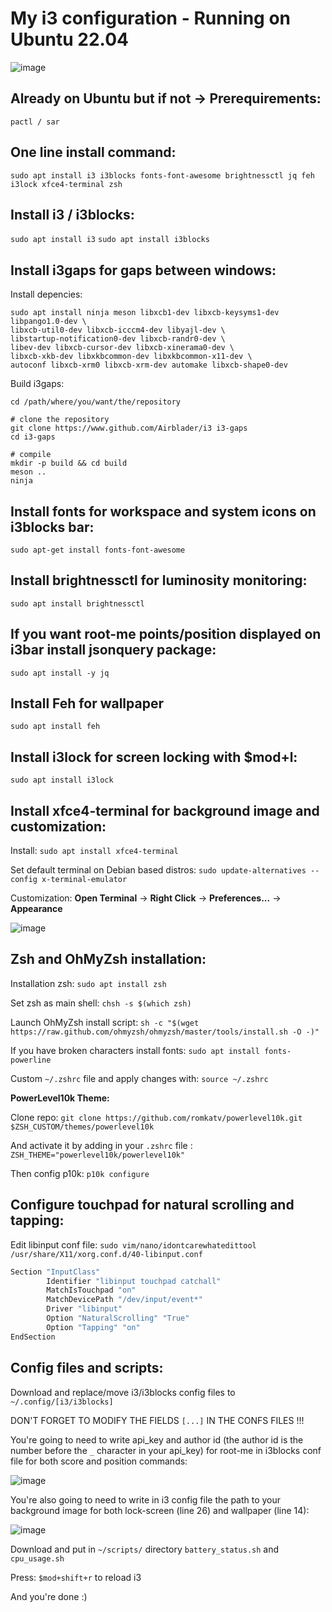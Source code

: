 # My i3 configuration - Running on Ubuntu 22.04

![image](https://github.com/s4tb0y/i3_conf/assets/85163610/1c1b544d-69a5-4f10-a405-ef8916715880)


## Already on Ubuntu but if not -> Prerequirements:
`pactl / sar`

## One line install command:
`sudo apt install i3 i3blocks fonts-font-awesome brightnessctl jq feh i3lock xfce4-terminal zsh`

## Install i3 / i3blocks:
`sudo apt install i3`
`sudo apt install i3blocks`

## Install i3gaps for gaps between windows:
Install depencies:

```
sudo apt install ninja meson libxcb1-dev libxcb-keysyms1-dev libpango1.0-dev \
libxcb-util0-dev libxcb-icccm4-dev libyajl-dev \
libstartup-notification0-dev libxcb-randr0-dev \
libev-dev libxcb-cursor-dev libxcb-xinerama0-dev \
libxcb-xkb-dev libxkbcommon-dev libxkbcommon-x11-dev \
autoconf libxcb-xrm0 libxcb-xrm-dev automake libxcb-shape0-dev
```

Build i3gaps:

```
cd /path/where/you/want/the/repository

# clone the repository
git clone https://www.github.com/Airblader/i3 i3-gaps
cd i3-gaps

# compile
mkdir -p build && cd build
meson ..
ninja
```

## Install fonts for workspace and system icons on i3blocks bar:
`sudo apt-get install fonts-font-awesome`

## Install brightnessctl for luminosity monitoring:
`sudo apt install brightnessctl`

## If you want root-me points/position displayed on i3bar install jsonquery package:
`sudo apt install -y jq`

## Install Feh for wallpaper
`sudo apt install feh`

## Install i3lock for screen locking with $mod+l:
`sudo apt install i3lock`

## Install xfce4-terminal for background image and customization:
Install: 
`sudo apt install xfce4-terminal`

Set default terminal on Debian based distros: `sudo update-alternatives --config x-terminal-emulator`

Customization: **Open Terminal** -> **Right Click** -> **Preferences...** -> **Appearance**

![image](https://github.com/s4tb0y/i3_conf/assets/85163610/aa2f07cb-f838-4c94-95d9-e520b4b7d69e)

## Zsh and OhMyZsh installation:
Installation zsh:
`sudo apt install zsh`

Set zsh as main shell:
`chsh -s $(which zsh)`

Launch OhMyZsh install script: `sh -c "$(wget https://raw.github.com/ohmyzsh/ohmyzsh/master/tools/install.sh -O -)"`

If you have broken characters install fonts: `sudo apt install fonts-powerline`

Custom `~/.zshrc` file and apply changes with: `source ~/.zshrc`

**PowerLevel10k Theme:**

Clone repo: `git clone https://github.com/romkatv/powerlevel10k.git $ZSH_CUSTOM/themes/powerlevel10k`

And activate it by adding in your `.zshrc` file : `ZSH_THEME="powerlevel10k/powerlevel10k"`

Then config p10k: `p10k configure`

## Configure touchpad for natural scrolling and tapping:
Edit libinput conf file:
`sudo vim/nano/idontcarewhatedittool /usr/share/X11/xorg.conf.d/40-libinput.conf`
```bash
Section "InputClass"
        Identifier "libinput touchpad catchall"
        MatchIsTouchpad "on"
        MatchDevicePath "/dev/input/event*"
        Driver "libinput"
        Option "NaturalScrolling" "True"
        Option "Tapping" "on"
EndSection
```

## Config files and scripts:
Download and replace/move i3/i3blocks config files to `~/.config/[i3/i3blocks]`

DON'T FORGET TO MODIFY THE FIELDS `[...]` IN THE CONFS FILES !!!

You're going to need to write api_key and author id (the author id is the number before the `_` character in your api_key) for root-me in i3blocks conf file for both score and position commands:

![image](https://github.com/s4tb0y/i3_conf/assets/85163610/bf4d3211-e72e-43ea-bf75-7e1a291fbcc8)


You're also going to need to write in i3 config file the path to your background image for both lock-screen (line 26) and wallpaper (line 14):

![image](https://github.com/s4tb0y/i3_conf/assets/85163610/0d1fa845-4823-4690-82c8-c238fffc27cc)


Download and put in `~/scripts/` directory `battery_status.sh` and `cpu_usage.sh` 

Press: `$mod+shift+r` to reload i3

And you're done :)

